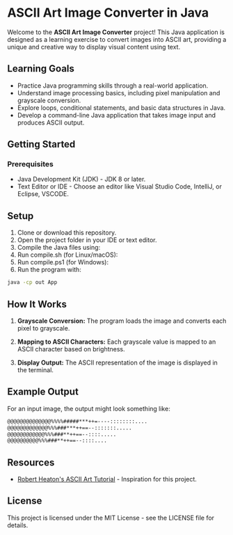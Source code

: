 # ASCII Art Image Converter in Java

Welcome to the **ASCII Art Image Converter** project! This Java application is designed as a learning exercise to convert images into ASCII art, providing a unique and creative way to display visual content using text.

## Learning Goals
* Practice Java programming skills through a real-world application.
* Understand image processing basics, including pixel manipulation and grayscale conversion.
* Explore loops, conditional statements, and basic data structures in Java.
* Develop a command-line Java application that takes image input and produces ASCII output.

## Getting Started

### Prerequisites
* Java Development Kit (JDK) - JDK 8 or later.
* Text Editor or IDE - Choose an editor like Visual Studio Code, IntelliJ, or Eclipse, VSCODE.

## Setup
1. Clone or download this repository.
2. Open the project folder in your IDE or text editor.
3. Compile the Java files using:
  1. Run compile.sh (for Linux/macOS):
  2. Run compile.ps1 (for Windows):
4. Run the program with:
```bash
java -cp out App
```

## How It Works
1. **Grayscale Conversion:** The program loads the image and converts each pixel to grayscale.

2. **Mapping to ASCII Characters:** Each grayscale value is mapped to an ASCII character based on brightness.

3. **Display Output:** The ASCII representation of the image is displayed in the terminal.

## Example Output
For an input image, the output might look something like:

```bash
@@@@@@@@@@@@@@%%%%#####***++=----::::::::....                
@@@@@@@@@@@@@%%%###***++==--:::::::.....                     
@@@@@@@@@@@@%%%###**++==--::::.....                          
@@@@@@@@@@%%%###**++==--::::....                             
```

## Resources
* [Robert Heaton's ASCII Art Tutorial](https://robertheaton.com/2018/06/12/programming-projects-for-advanced-beginners-ascii-art/) - Inspiration for this project.

## License

This project is licensed under the MIT License - see the LICENSE file for details.
